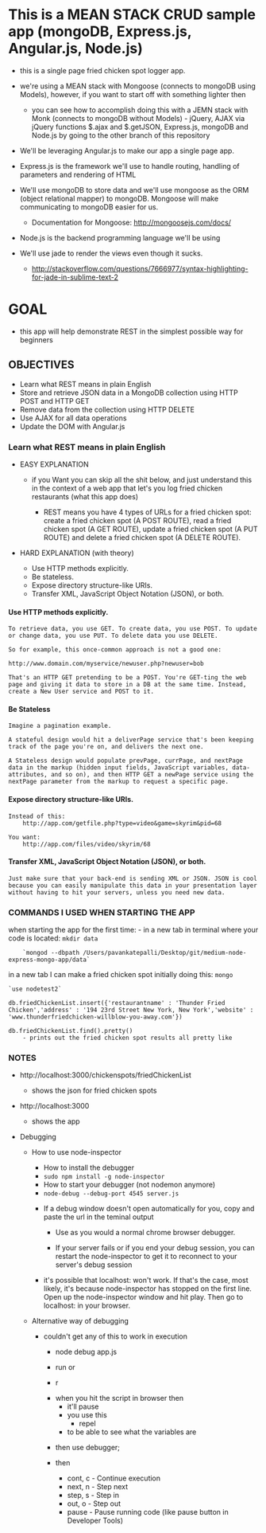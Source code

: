 # This is a MEAN STACK CRUD sample app (mongoDB, Express.js, Angular.js, Node.js)
* this is a single page fried chicken spot logger app. 

* we're using a MEAN stack with Mongoose (connects to mongoDB using Models), however, if you want to start off with something lighter then	
	* you can see how to accomplish doing this with a JEMN stack with Monk (connects to mongoDB without Models) - jQuery, AJAX via jQuery functions $.ajax and $.getJSON, Express.js, mongoDB and Node.js by going to the other branch of this repository

* We'll be leveraging Angular.js to make our app a single page app.

* Express.js is the framework we'll use to handle routing, handling of parameters and rendering of HTML

* We'll use mongoDB to store data and we'll use mongoose as the ORM (object relational mapper) to mongoDB. Mongoose will make communicating to mongoDB easier for us.
	- Documentation for Mongoose: http://mongoosejs.com/docs/

* Node.js is the backend programming language we'll be using

* We'll use jade to render the views even though it sucks.
	- http://stackoverflow.com/questions/7666977/syntax-highlighting-for-jade-in-sublime-text-2

# GOAL
* this app will help demonstrate REST in the simplest possible way for beginners

## OBJECTIVES
* Learn what REST means in plain English
* Store and retrieve JSON data in a MongoDB collection using HTTP POST and HTTP GET
* Remove data from the collection using HTTP DELETE
* Use AJAX for all data operations
* Update the DOM with Angular.js

### Learn what REST means in plain English

* EASY EXPLANATION
	* if you Want you can skip all the shit below, and just understand this in the context of a web app that let's you log fried chicken restaurants (what this app does) 

		* REST means you have 4 types of URLs for a fried chicken spot: create a fried chicken spot (A POST ROUTE), read a fried chicken spot (A GET ROUTE), update a fried chicken spot (A PUT ROUTE) and delete a fried chicken spot (A DELETE ROUTE).

* HARD EXPLANATION (with theory)
	* Use HTTP methods explicitly.
	* Be stateless.
	* Expose directory structure-like URIs.
	* Transfer XML, JavaScript Object Notation (JSON), or both.

#### Use HTTP methods explicitly.
	To retrieve data, you use GET. To create data, you use POST. To update or change data, you use PUT. To delete data you use DELETE.

	So for example, this once-common approach is not a good one:

	http://www.domain.com/myservice/newuser.php?newuser=bob

	That's an HTTP GET pretending to be a POST. You're GET-ting the web page and giving it data to store in a DB at the same time. Instead, create a New User service and POST to it.

#### Be Stateless
	Imagine a pagination example. 

	A stateful design would hit a deliverPage service that's been keeping track of the page you're on, and delivers the next one. 

	A Stateless design would populate prevPage, currPage, and nextPage data in the markup (hidden input fields, JavaScript variables, data- attributes, and so on), and then HTTP GET a newPage service using the nextPage parameter from the markup to request a specific page.

#### Expose directory structure-like URIs.
	Instead of this:
		http://app.com/getfile.php?type=video&game=skyrim&pid=68

	You want:
		http://app.com/files/video/skyrim/68

#### Transfer XML, JavaScript Object Notation (JSON), or both.
	Just make sure that your back-end is sending XML or JSON. JSON is cool because you can easily manipulate this data in your presentation layer without having to hit your servers, unless you need new data.


### COMMANDS I USED WHEN STARTING THE APP

when starting the app for the first time: 
	- in a new tab in terminal where your code is located:
		`mkdir data`

		`mongod --dbpath /Users/pavankatepalli/Desktop/git/medium-node-express-mongo-app/data`

in a new tab I can make a fried chicken spot initially doing this:
	`mongo`

	`use nodetest2`

	db.friedChickenList.insert({'restaurantname' : 'Thunder Fried Chicken','address' : '194 23rd Street New York, New York','website' : 'www.thunderfriedchicken-willblow-you-away.com'})

	db.friedChickenList.find().pretty()
		- prints out the fried chicken spot results all pretty like

### NOTES

* http://localhost:3000/chickenspots/friedChickenList
	- shows the json for fried chicken spots

* http://localhost:3000
	- shows the app

* Debugging
	* How to use node-inspector

		* How to install the debugger

		 - `sudo npm install -g node-inspector`

		* How to start your debugger (not nodemon anymore)

		 - `node-debug --debug-port 4545 server.js`

		* If a debug window doesn't open automatically for you, copy and paste the url in the teminal output

			* Use as you would a normal chrome browser debugger.

			* If your server fails or if you end your debug session, you can restart the node-inspector to get it to reconnect to your server's debug session

		* it's possible that localhost:<port number you set for your app> won't work. If that's the case, most likely, it's because node-inspector has stopped on the first line. Open up the node-inspector window and hit play. Then go to localhost:<port number you set for your app> in your browser.


	* Alternative way of debugging
		* couldn't get any of this to work in execution
			* node debug app.js

			* run
			 or
			* r

			- when you hit the script in browser then
				- it'll pause
				- you use this 
					* repel
				- to be able to see what the variables are

			* then use debugger;

			* then 
				* cont, c - Continue execution
				* next, n - Step next
				* step, s - Step in
				* out, o - Step out
				* pause - Pause running code (like pause button in Developer Tools)

